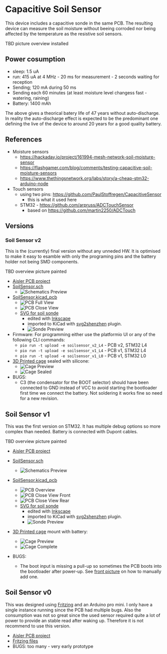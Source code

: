 # Capacitive Soil Sensor

This device includes a capacitive sonde in the same PCB. The resulting device can measure the soil moisture without beeing corroded nor being affected by the temperature as the resistive soil sensors.

TBD picture overview installed

## Power cosumption

- sleep: 1.5 uA
- run: 415 uA at 4 MHz - 20 ms for measurement - 2 seconds waiting for reception
- Sending; 120 mA during 50 ms
- Sending each 60 minutes (at least moisture level changess fast - watering, raining)
- Battery: 1400 mAh
  
The above gives a theorical batery life of 47 years without auto-discharge. In reality the auto-discharge effect is expected to be the predominant one defining the live of the device to around 20 years for a good quality battery.


## References

- Moisture sensors
  - https://hackaday.io/project/161994-mesh-network-soil-moisture-sensor
  - https://flashgamer.com/blog/comments/testing-capacitive-soil-moisture-sensors
  - https://www.thethingsnetwork.org/labs/story/a-cheap-stm32-arduino-node
- Touch sensors
  - using two pins: https://github.com/PaulStoffregen/CapacitiveSensor
    - this is what it used here
  - STM32 - https://github.com/arpruss/ADCTouchSensor
    - based on https://github.com/martin2250/ADCTouch


## Versions

### Soil Sensor v2

This is the (currently) final version without any unneded HW. It is optimised to make it easy to esamble with only the programing pins and the battery holder not being SMD components.

TBD overview picture painted

- [Aisler PCB project](https://aisler.net/p/DFIQTREA)
- [SoilSensor.sch](KiCad/SoilSensor_v2.sch)
  - ![Schematics Preview](pictures/SoilSensor_v2.2_Schematics.png)
- [SoilSensor.kicad_pcb](KiCad/SoilSensor_v2.kicad_pcb)
  - ![PCB Full View](pictures/SoilSensor_v2_PCB_full_view.jpg)
  - ![PCB Close View](pictures/SoilSensor_v2_PCB_close_view.jpg)
  - [SVG for soil sonde](pictures/soilSonde.svg)
    - edited with [Inkscape](https://inkscape.org)
    - imported to KiCad with [svg2shenzhen](https://github.com/badgeek/svg2shenzhen) plugin.
    - ![Sonde Preview](pictures/soilSonde.svg)
- Firmware:
  For programming either use the platformio UI or any of the following CLI commands:
  - `pio run -t upload -e soilsensor_v2_L4` - PCB v2, STM32 L4
  - `pio run -t upload -e soilsensor_v1_L4` - PCB v1, STM32 L4
  - `pio run -t upload -e soilsensor_v1_L0` - PCB v1, STM32 L0
- [3D Printed cage](cage) sealed with silicone:
  - ![Cage Preview](pictures/SoilSensor_v2_cage.jpg)
  - ![Cage Sealed](pictures/SoilSensor_v2_sealed.jpg)
- BUGS:
  - C3 (the condensator for the BOOT selector) should have been connected to GND instead of VCC to avoid starting the bootloader first time we connect the battery. Not soldering it works fine so need for a new revision.


## Soil Sensor v1

This was the first version on STM32. It has multiple debug options so more complex than needed. Battery is connected with Dupont cables.

TBD overview picture painted

- [Aisler PCB project](https://aisler.net/p/FEKNZTQA)
- [SoilSensor.sch](KiCad/SoilSensor.sch)
  - ![Schematics Preview](pictures/SoilSensor%20v1%20Schematics.png)
- [SoilSensor.kicad_pcb](KiCad/SoilSensor.kicad_pcb)
  - ![PCB Overview](pictures/SoilSensor_v1_overview.jpg)
  - ![PCB Close View Front](pictures/SoilSensor_v1_PCB_close_view_front.jpg)
  - ![PCB Close View Rear](pictures/SoilSensor_v1_PCB_close_view_rear.jpg)
  - [SVG for soil sonde](pictures/soilSonde.svg)
    - edited with [Inkscape](https://inkscape.org)
    - imported to KiCad with [svg2shenzhen](https://github.com/badgeek/svg2shenzhen) plugin.
    - ![Sonde Preview](pictures/soilSonde.svg)
- [3D Printed cage](cage) mount with battery:
  - ![Cage Preview](pictures/SoilSensor_v1_mount.jpg)
  - ![Cage Complete](pictures/SoilSensor_v1_cage.jpg)

- BUGS:
  - The boot input is missing a pull-up so sometimes the PCB boots into the bootloader after power-up. See [front picture](pictures/SoilSensor_v1_PCB_close_view_front.jpg) on how to manually add one.

## Soil Sensor v0

This was designed using [Fritzing](https://fab.fritzing.org/) and an Arduino pro mini. I only have a single instance running since the PCB had multiple bugs. Also the consumption was not so great since the used sensor required quite a lot of power to provide an stable read after waking up. Therefore it is not recommend to use this version.

- [Aisler PCB project](https://aisler.net/p/HJICOQLU)
- [Fritzing files](Fritzing-v0_only)
- BUGS: too many - very early prototype
